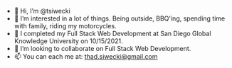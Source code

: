 - 👋 Hi, I’m @tsiwecki
- 👀 I’m interested in a lot of things. Being outside, BBQ'ing, spending time with family, riding my motorcycles.
- 🌱 I completed my Full Stack Web Development at San Diego Global Knowledge University on 10/15/2021.
- 💞️ I’m looking to collaborate on Full Stack Web Development.
- 📫 You can each me at: thad.siwecki@gmail.com

<!---
tsiwecki/tsiwecki is a ✨ special ✨ repository because its `README.md` (this file) appears on your GitHub profile.
You can click the Preview link to take a look at your changes.
--->
